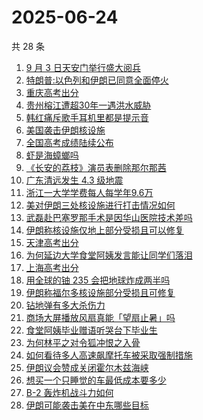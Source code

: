 # 2025-06-24

共 28 条

<!-- BEGIN -->
<!-- 最后更新时间 Tue Jun 24 2025 14:33:25 GMT+0800 (China Standard Time) -->

1. [9 月 3 日天安门举行盛大阅兵](https://www.zhihu.com/search?q=9%20%E6%9C%88%203%20%E6%97%A5%E5%A4%A9%E5%AE%89%E9%97%A8%E4%B8%BE%E8%A1%8C%E7%9B%9B%E5%A4%A7%E9%98%85%E5%85%B5)
1. [特朗普:以色列和伊朗已同意全面停火](https://www.zhihu.com/search?q=%E7%89%B9%E6%9C%97%E6%99%AE%3A%E4%BB%A5%E8%89%B2%E5%88%97%E5%92%8C%E4%BC%8A%E6%9C%97%E5%B7%B2%E5%90%8C%E6%84%8F%E5%85%A8%E9%9D%A2%E5%81%9C%E7%81%AB)
1. [重庆高考出分](https://www.zhihu.com/search?q=%E9%87%8D%E5%BA%86%E9%AB%98%E8%80%83%E5%87%BA%E5%88%86)
1. [贵州榕江遭超30年一遇洪水威胁](https://www.zhihu.com/search?q=%E8%B4%B5%E5%B7%9E%E6%A6%95%E6%B1%9F%E9%81%AD%E8%B6%8530%E5%B9%B4%E4%B8%80%E9%81%87%E6%B4%AA%E6%B0%B4%E5%A8%81%E8%83%81)
1. [韩红痛斥歌手耳机里都是提示音](https://www.zhihu.com/search?q=%E9%9F%A9%E7%BA%A2%E7%97%9B%E6%96%A5%E6%AD%8C%E6%89%8B%E8%80%B3%E6%9C%BA%E9%87%8C%E9%83%BD%E6%98%AF%E6%8F%90%E7%A4%BA%E9%9F%B3)
1. [美国袭击伊朗核设施](https://www.zhihu.com/search?q=%E7%BE%8E%E5%9B%BD%E8%A2%AD%E5%87%BB%E4%BC%8A%E6%9C%97%E6%A0%B8%E8%AE%BE%E6%96%BD)
1. [全国高考成绩陆续公布](https://www.zhihu.com/search?q=%E5%85%A8%E5%9B%BD%E9%AB%98%E8%80%83%E6%88%90%E7%BB%A9%E9%99%86%E7%BB%AD%E5%85%AC%E5%B8%83)
1. [虾是海蟑螂吗](https://www.zhihu.com/search?q=%E8%99%BE%E6%98%AF%E6%B5%B7%E8%9F%91%E8%9E%82%E5%90%97)
1. [《长安的荔枝》演员表删除那尔那茜](https://www.zhihu.com/search?q=%E3%80%8A%E9%95%BF%E5%AE%89%E7%9A%84%E8%8D%94%E6%9E%9D%E3%80%8B%E6%BC%94%E5%91%98%E8%A1%A8%E5%88%A0%E9%99%A4%E9%82%A3%E5%B0%94%E9%82%A3%E8%8C%9C)
1. [广东清远发生 4.3 级地震](https://www.zhihu.com/search?q=%E5%B9%BF%E4%B8%9C%E6%B8%85%E8%BF%9C%E5%8F%91%E7%94%9F%204.3%20%E7%BA%A7%E5%9C%B0%E9%9C%87)
1. [浙江一大学学费每人每学年9.6万](https://www.zhihu.com/search?q=%E6%B5%99%E6%B1%9F%E4%B8%80%E5%A4%A7%E5%AD%A6%E5%AD%A6%E8%B4%B9%E6%AF%8F%E4%BA%BA%E6%AF%8F%E5%AD%A6%E5%B9%B49.6%E4%B8%87)
1. [美对伊朗三处核设施进行打击情况如何](https://www.zhihu.com/search?q=%E7%BE%8E%E5%AF%B9%E4%BC%8A%E6%9C%97%E4%B8%89%E5%A4%84%E6%A0%B8%E8%AE%BE%E6%96%BD%E8%BF%9B%E8%A1%8C%E6%89%93%E5%87%BB%E6%83%85%E5%86%B5%E5%A6%82%E4%BD%95)
1. [武磊赴巴塞罗那手术是因华山医院技术差吗](https://www.zhihu.com/search?q=%E6%AD%A6%E7%A3%8A%E8%B5%B4%E5%B7%B4%E5%A1%9E%E7%BD%97%E9%82%A3%E6%89%8B%E6%9C%AF%E6%98%AF%E5%9B%A0%E5%8D%8E%E5%B1%B1%E5%8C%BB%E9%99%A2%E6%8A%80%E6%9C%AF%E5%B7%AE%E5%90%97)
1. [伊朗称核设施仅地上部分受损且可以修复](https://www.zhihu.com/search?q=%E4%BC%8A%E6%9C%97%E7%A7%B0%E6%A0%B8%E8%AE%BE%E6%96%BD%E4%BB%85%E5%9C%B0%E4%B8%8A%E9%83%A8%E5%88%86%E5%8F%97%E6%8D%9F%E4%B8%94%E5%8F%AF%E4%BB%A5%E4%BF%AE%E5%A4%8D)
1. [天津高考出分](https://www.zhihu.com/search?q=%E5%A4%A9%E6%B4%A5%E9%AB%98%E8%80%83%E5%87%BA%E5%88%86)
1. [为何延边大学食堂阿姨发言能让同学们落泪](https://www.zhihu.com/search?q=%E4%B8%BA%E4%BD%95%E5%BB%B6%E8%BE%B9%E5%A4%A7%E5%AD%A6%E9%A3%9F%E5%A0%82%E9%98%BF%E5%A7%A8%E5%8F%91%E8%A8%80%E8%83%BD%E8%AE%A9%E5%90%8C%E5%AD%A6%E4%BB%AC%E8%90%BD%E6%B3%AA)
1. [上海高考出分](https://www.zhihu.com/search?q=%E4%B8%8A%E6%B5%B7%E9%AB%98%E8%80%83%E5%87%BA%E5%88%86)
1. [用全球的铀 235 会把地球炸成两半吗](https://www.zhihu.com/search?q=%E7%94%A8%E5%85%A8%E7%90%83%E7%9A%84%E9%93%80%20235%20%E4%BC%9A%E6%8A%8A%E5%9C%B0%E7%90%83%E7%82%B8%E6%88%90%E4%B8%A4%E5%8D%8A%E5%90%97)
1. [伊朗称福尔多核设施部分受损且可修复](https://www.zhihu.com/search?q=%E4%BC%8A%E6%9C%97%E7%A7%B0%E7%A6%8F%E5%B0%94%E5%A4%9A%E6%A0%B8%E8%AE%BE%E6%96%BD%E9%83%A8%E5%88%86%E5%8F%97%E6%8D%9F%E4%B8%94%E5%8F%AF%E4%BF%AE%E5%A4%8D)
1. [钻地弹有多大杀伤力](https://www.zhihu.com/search?q=%E9%92%BB%E5%9C%B0%E5%BC%B9%E6%9C%89%E5%A4%9A%E5%A4%A7%E6%9D%80%E4%BC%A4%E5%8A%9B)
1. [商场大屏播放风扇真能「望扇止暑」吗](https://www.zhihu.com/search?q=%E5%95%86%E5%9C%BA%E5%A4%A7%E5%B1%8F%E6%92%AD%E6%94%BE%E9%A3%8E%E6%89%87%E7%9C%9F%E8%83%BD%E3%80%8C%E6%9C%9B%E6%89%87%E6%AD%A2%E6%9A%91%E3%80%8D%E5%90%97)
1. [食堂阿姨毕业赠语听哭台下毕业生](https://www.zhihu.com/search?q=%E9%A3%9F%E5%A0%82%E9%98%BF%E5%A7%A8%E6%AF%95%E4%B8%9A%E8%B5%A0%E8%AF%AD%E5%90%AC%E5%93%AD%E5%8F%B0%E4%B8%8B%E6%AF%95%E4%B8%9A%E7%94%9F)
1. [为何林平之对令狐冲恨之入骨](https://www.zhihu.com/search?q=%E4%B8%BA%E4%BD%95%E6%9E%97%E5%B9%B3%E4%B9%8B%E5%AF%B9%E4%BB%A4%E7%8B%90%E5%86%B2%E6%81%A8%E4%B9%8B%E5%85%A5%E9%AA%A8)
1. [如何看待多人高速飙摩托车被采取强制措施](https://www.zhihu.com/search?q=%E5%A6%82%E4%BD%95%E7%9C%8B%E5%BE%85%E5%A4%9A%E4%BA%BA%E9%AB%98%E9%80%9F%E9%A3%99%E6%91%A9%E6%89%98%E8%BD%A6%E8%A2%AB%E9%87%87%E5%8F%96%E5%BC%BA%E5%88%B6%E6%8E%AA%E6%96%BD)
1. [伊朗议会赞成关闭霍尔木兹海峡](https://www.zhihu.com/search?q=%E4%BC%8A%E6%9C%97%E8%AE%AE%E4%BC%9A%E8%B5%9E%E6%88%90%E5%85%B3%E9%97%AD%E9%9C%8D%E5%B0%94%E6%9C%A8%E5%85%B9%E6%B5%B7%E5%B3%A1)
1. [想买一个只睡觉的车最低成本要多少](https://www.zhihu.com/search?q=%E6%83%B3%E4%B9%B0%E4%B8%80%E4%B8%AA%E5%8F%AA%E7%9D%A1%E8%A7%89%E7%9A%84%E8%BD%A6%E6%9C%80%E4%BD%8E%E6%88%90%E6%9C%AC%E8%A6%81%E5%A4%9A%E5%B0%91)
1. [B-2 轰炸机战斗力如何](https://www.zhihu.com/search?q=B-2%20%E8%BD%B0%E7%82%B8%E6%9C%BA%E6%88%98%E6%96%97%E5%8A%9B%E5%A6%82%E4%BD%95)
1. [伊朗可能袭击美在中东哪些目标](https://www.zhihu.com/search?q=%E4%BC%8A%E6%9C%97%E5%8F%AF%E8%83%BD%E8%A2%AD%E5%87%BB%E7%BE%8E%E5%9C%A8%E4%B8%AD%E4%B8%9C%E5%93%AA%E4%BA%9B%E7%9B%AE%E6%A0%87)

<!-- END -->
